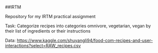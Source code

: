 ##IRTM

Repository for my IRTM practical assignment

Task: Categorize recipes into categories omnivore, vegetarian, vegan by their list of ingredients or their instructions

Data: https://www.kaggle.com/shuyangli94/food-com-recipes-and-user-interactions?select=RAW_recipes.csv
